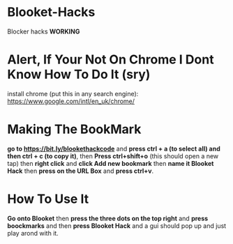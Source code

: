 # Blooket-Hacks
Blocker hacks **WORKING**

# **Alert, If Your Not On Chrome I Dont Know How To Do It (sry)**
install chrome (put this in any search engine): https://www.google.com/intl/en_uk/chrome/
# Making The BookMark
**go to https://bit.ly/blookethackcode** and **press ctrl + a (to select all) and then ctrl + c (to copy it)**, then **Press ctrl+shift+o** (this should open a new tap) then **right click** and **click Add new bookmark** then **name it Blooket Hack** then **press on the URL Box** and **press ctrl+v**.

# How To Use It
**Go onto Blooket** then **press the three dots on the top right** and **press boockmarks** and then **press Blooket Hack** and a gui should pop up and just play arond with it.
